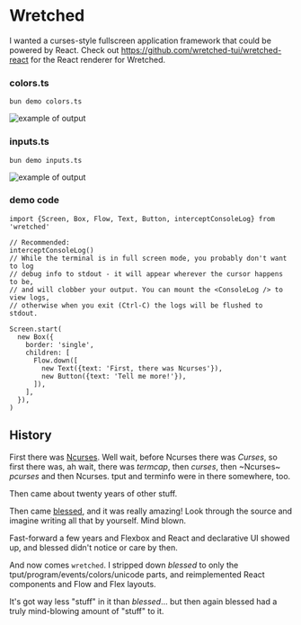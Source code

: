 # Wretched

I wanted a curses-style fullscreen application framework that could be powered by React. Check out https://github.com/wretched-tui/wretched-react for the React renderer for Wretched.

### colors.ts

```
bun demo colors.ts
```

![example of output](https://raw.githubusercontent.com/wretched-tui/wretched/9afe0235a7191a4b47568ef4e631ac1c3ab5829b/readme/colors.png)

### inputs.ts

```
bun demo inputs.ts
```

![example of output](https://raw.githubusercontent.com/wretched-tui/wretched/9afe0235a7191a4b47568ef4e631ac1c3ab5829b/readme/inputs.png)

### demo code

```tsx
import {Screen, Box, Flow, Text, Button, interceptConsoleLog} from 'wretched'

// Recommended:
interceptConsoleLog()
// While the terminal is in full screen mode, you probably don't want to log
// debug info to stdout - it will appear wherever the cursor happens to be,
// and will clobber your output. You can mount the <ConsoleLog /> to view logs,
// otherwise when you exit (Ctrl-C) the logs will be flushed to stdout.

Screen.start(
  new Box({
    border: 'single',
    children: [
      Flow.down([
        new Text({text: 'First, there was Ncurses'}),
        new Button({text: 'Tell me more!'}),
      ]),
    ],
  }),
)
```

## History

First there was [Ncurses](https://en.wikipedia.org/wiki/Ncurses). Well wait, before Ncurses there was _Curses_, so first there was, ah wait, there was _termcap_, then _curses_, then ~Ncurses~ _pcurses_ and then Ncurses. tput and terminfo were in there somewhere, too.

Then came about twenty years of other stuff.

Then came [blessed](https://github.com/chjj/blessed), and it was really amazing! Look through the source and imagine writing all that by yourself. Mind blown.

Fast-forward a few years and Flexbox and React and declarative UI showed up, and blessed didn't notice or care by then.

And now comes `wretched`. I stripped down _blessed_ to only the tput/program/events/colors/unicode parts, and reimplemented React components and Flow and Flex layouts.

It's got way less "stuff" in it than _blessed_... but then again blessed had a truly mind-blowing amount of "stuff" to it.
